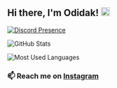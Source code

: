 ## Hi there, I'm Odidak! <img src="https://media.giphy.com/media/hvRJCLFzcasrR4ia7z/giphy.gif" width=20 />
[![Discord Presence](https://lanyard.cnrad.dev/api/1105009452622544918)](https://discord.com/users/1105009452622544918)

![GitHub Stats](https://github-readme-stats.vercel.app/api?username=Odidak1&show_icons=true&theme=radical)

![Most Used Languages](https://github-readme-stats.vercel.app/api/top-langs/?username=Odidak1&layout=compact&theme=radical)

### 📫 Reach me on [Instagram](https://www.instagram.com/_radit.2k8?igsh=NTc4MTIwNjQ2YQ==)
